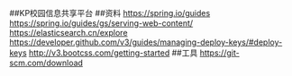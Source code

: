 ##KP校园信息共享平台
##资料
https://spring.io/guides
https://spring.io/guides/gs/serving-web-content/
https://elasticsearch.cn/explore
https://developer.github.com/v3/guides/managing-deploy-keys/#deploy-keys
http://v3.bootcss.com/getting-started
##工具
https://git-scm.com/download
